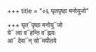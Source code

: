 +++
title = "०६ घृतपृष्ठा मनोयुजो"

+++
घृत᳓पृष्ठा मनोयु᳓जो  
ये᳓ त्वा व᳓हन्ति व᳓ह्नयः  
आ᳓ देवा᳓न् सो᳓मपीतये